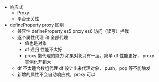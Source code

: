 - 响应式
    - Proxy
    - 平台无关性
- defineProperty proxy 区别
    - 兼容性
        defineProperty es5
        proxy es6
        访问（读写）拦截
    - 逐个属性代理 和 全部代理  
        - 值也是对象
        - df 递归 性能不太好
        - proxy 懒代理的能力
        如果对象只有一层，简单 df 性能更好， proxy 实例化开销大
    - df 不太适合数组代理
        df 设计出来代理对象， push，pop 等不能触发
    - 新增的属性不会自动响应式，proxy 可以
    